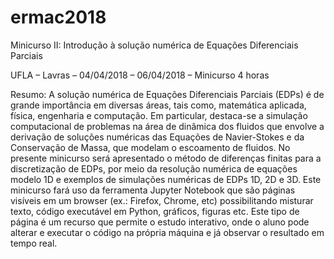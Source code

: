 # ermac2018
Minicurso II: Introdução à solução numérica de Equações Diferenciais Parciais

UFLA – Lavras – 04/04/2018 – 06/04/2018 – Minicurso 4 horas

Resumo:
A solução numérica de Equações Diferenciais Parciais (EDPs) é de grande importância em diversas áreas, tais como, matemática aplicada, física, engenharia e computação. Em particular, destaca-se a simulação computacional de problemas na área de dinâmica dos fluidos que envolve a derivação de soluções numéricas das Equações de Navier-Stokes e da Conservação de Massa, que modelam o escoamento de fluidos. No presente minicurso será apresentado o método de diferenças finitas para a discretização de EDPs, por meio da resolução numérica de equações modelo 1D e exemplos de simulações numéricas de EDPs 1D, 2D e 3D. Este minicurso fará uso da ferramenta Jupyter Notebook que são páginas visíveis em um browser (ex.: Firefox, Chrome, etc) possibilitando misturar texto, código executável em Python, gráficos, figuras etc. Este tipo de página é um recurso que permite o estudo interativo, onde o aluno pode alterar e executar o código na própria máquina e já observar o resultado em tempo real.
